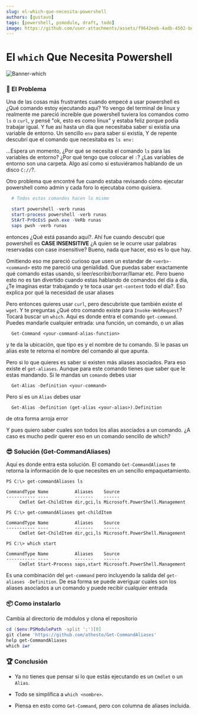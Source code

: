 ```yaml
---
slug: el-which-que-necesita-powershell
authors: [gustavo]
tags: [powershell, psmodule, draft, todo]
image: https://github.com/user-attachments/assets/f9642eeb-4adb-4502-bd5d-b0ac8722244c
---
```

# El `which` Que Necesita Powershell

<!--
   -### TODO
   -- [x] Montar su repositorio
   -- [ ] Montar el módulo en https://www.powershellgallery.com
   -- [ ] Revisión de Chatgpt
   -- [x] Incluir imégenes
   -- [x] Revisar ortografía
   -- [ ] Revisar la codificación. Parece que esta en uft-16
   -- [x] corregir sección de instalación
 -->

![Banner-which](https://github.com/user-attachments/assets/f9642eeb-4adb-4502-bd5d-b0ac8722244c)

### 🧩 El Problema
Una de las cosas más frustrantes cuando empecé a usar powershell es ¿Qué
comando estoy ejecutando aquí?  Yo vengo del terminal de linux y realmente me
pareció increíble que powershell tuviera los comandos como `ls` o `curl`, y
pensé "ok, esto es como linux" y estaba feliz porque podía trabajar igual.  Y
fue así hasta un día que necesitaba saber si existía una variable de entorno.
Un sencillo `env` para saber si existía, Y de repente descubrí que el comando
que necesitaba es `ls env:`

...Espera un momento, ¿Por qué se necesita el comando `ls` para las variables
de entorno? ¿Por qué tengo que colocar el `:`? ¿Las variables de entorno son
una carpeta. Algo así como si estuviéramos hablando de un disco `C://`?.

Otro problema que encontré fue cuando estaba revisando cómo ejecutar powershell
como admin y cada foro lo ejecutaba como quisiera.
```powershell
  # Todos estos comandos hacen lo mismo

  start powershell -verb runas
  start-process powershell -verb runas
  StArT-PrOcEsS pwsh.exe -VeRb runas
  saps pwsh -verb runas
```

entonces ¿Qué está pasando aquí?. Ahí fue cuando descubrí que powershell es
**CASE INSENSITIVE** ¿A quien se le ocurre usar palabras reservadas con case
insensitive? Bueno, nada que hacer, eso es lo que hay.

Omitiendo eso me pareció curioso que usen un estandar de `<verb>-<command>`
esto me pareció una genialidad. Que puedas saber exactamente qué comando estas
usando, si leer/escribir/borrar/llamar etc. Pero bueno esto no es tan divertido
cuando estas hablando de comandos del día a día, ¿Te imaginas estar trabajando y
te toca usar `get-content` todo el día?.  Eso explica por qué la necesidad de
usar aliases

Pero entonces quieres usar `curl`, pero descubriste que también existe el
`wget`.  Y te preguntas ¿Qué otro comando existe para `Invoke-WebRequest`?
Tocará buscar un `which`. Aquí es donde entra el comando `get-command`. Puedes
mandarle cualquier entrada: una función, un comando, o un alias

```
  Get-Command <your-command-alias-function>
```

y te da la ubicación, que tipo es y el nombre de tu comando. Si le pasas un alias
este te retorna el nombre del comando al que apunta.

Pero si lo que quieres es saber si existen más aliases asociados. Para eso
existe el `get-aliases`. Aunque para este comando tienes que saber que le estas
mandando. Si le mandas un `comando` debes usar

```
  Get-Alias -Definition <your-command>
````

Pero si es un `Alias` debes usar

```
  Get-Alias -Definition (get-alias <your-alias>).Definition
```

de otra forma arroja error

Y pues quiero saber cuales son todos los alias asociados a un comando. ¿A caso es
mucho pedir querer eso en un comando sencillo de which?

### 😎 Solución (Get-CommandAliases)

Aquí es donde entra esta solución. El comando `Get-CommandAliases` te retorna
la información de lo que necesites en un sencillo empaquetamiento.

```shell
PS C:\> get-commandAliases ls

CommandType Name          Aliases    Source
----------- ----          -------    ------
     Cmdlet Get-ChildItem dir,gci,ls Microsoft.PowerShell.Management

PS C:\> get-commandAliases get-childItem

CommandType Name          Aliases    Source
----------- ----          -------    ------
     Cmdlet Get-ChildItem dir,gci,ls Microsoft.PowerShell.Management

PS C:\> which start

CommandType Name          Aliases    Source
----------- ----          -------    ------
     Cmdlet Start-Process saps,start Microsoft.PowerShell.Management

```

Es una combinación del `get-command` pero incluyendo la salida del
`get-aliases -Definition`. De esa forma se puede averiguar cuales son los aliases
asociados a un comando y puede recibir cualquier entrada

### 📦 Como instalarlo

Cambia al directorio de módulos y clona el repositorio

```powershell
cd ($env:PSModulePath -split ';')[0]
git clone 'https://github.com/athesto/Get-CommandAliases'
help get-CommandAliases
which iwr
```

### 🏆 Conclusión
- Ya no tienes que pensar si lo que estás ejecutando es un `Cmdlet` o un `Alias`.

- Todo se simplifica a `which <nombre>`.

- Piensa en esto como `Get-Command`, pero con columna de aliases incluida.

<!-- truncate -->

